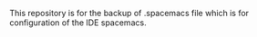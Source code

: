 This repository is for the backup of .spacemacs file which is for configuration of the IDE spacemacs.
